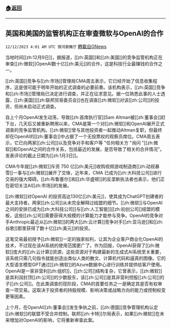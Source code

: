 ###  [:house:返回](README.md)
---


## 英国和美国的监管机构正在审查微软与OpenAI的合作
`12/12/2023 4:01 AM UTC 银河歌舞厅` [轉載自GNews](https://gnews.org/articles/2098744)

当地时间[[zh:12月9日]]，据报道，[[zh:英国]]和[[zh:美国]]的竞争监管机构正在审查[[zh:微软]]OpenAI数十亿[[zh:美元]]的合作，这是科技行业最赚钱的合作之一。

[[zh:英国]]竞争与[[zh:市场]]管理局CMA周五表示，它已经开始了信息收集程序，这是很可能于明年开始的正式调查的必要前奏。该机构表示，[[zh:英国]]竞争和[[zh:市场]]管理局已决定进行调查，并正在征求意见。据一位熟悉此事的人士透露，[[zh:美国]][[zh:联邦贸易委员会]]也在调查[[zh:微软]]对该[[zh:公司]]的投资，但尚未启动正式调查。

自上个月OpenAI发生动荡，导致[[zh:首席执行官]]Sam Altman被[[zh:董事会]]赶下台，几天后又被重新聘用以来，CMA是第一个对[[zh:微软]]和OpenAI展开正式调查的竞争监管机构。[[zh:微软]]曾与其他投资者一起推动Altman复职，但最终却在OpenAI的[[zh:董事会]]中占据了一个无投票权的观察员席位。CMA周五表示，它已向两家[[zh:公司]]以及竞争对手和客户等 "任何相关方 "询问 "[[zh:微软]]和OpenAI之间的合作关系，包括最近的发展，是否导致了相关的合并情况"。发表评论的截止日期为[[zh:1月3日]]。

CMA今年就[[zh:微软]]斥资 750 亿[[zh:美元]]收购视频游戏制造商[[zh:动视暴雪]]一事与[[zh:微软]]展开了交锋，近年来，CMA 已成为[[zh:大科技公司]]进行交易的强大障碍。[[zh:布鲁塞尔]]和[[zh:华盛顿]]的反垄断执法者也表示，他们正在密切关注AI[[zh:市场]]的发展。

[[zh:微软]]对OpenAI 的投资高达130亿[[zh:美元]]，使其成为ChatGPT创建者的最大支持者。两家[[zh:公司]]从未完全解释过结盟的细节。[[zh:微软]]与OpenAI 之间的安排已成为[[zh:大科技公司]]与[[zh:人工智能]][[zh:初创公司]]结盟的模板，这些[[zh:公司]]需要获得大规模的计算能力才能参与竞争。OpenAI的竞争对手Anthropic最近从[[zh:微软]]的两大[[zh:云计算]]竞争对手[[zh:亚马逊]]和[[zh:谷歌]]那里获得了数十亿[[zh:美元]]的投资。

这笔交易最初授予[[zh:微软]]一定的独家权利，让其为企业客户商业化OpenAI的技术，不过现在该AI系统的使用范围更广了。作为回报，OpenAI获得了[[zh:微软]]庞大的[[zh:云计算]]资源，这些资源对于构建最新的生成式AI系统至关重要，该系统只需几句指令就能创造出类似人类的散文、计算机代码和逼真的图像。它的大型语言模型GPT通过[[zh:微软]]的Azure数据中心进行训练并提供给客户使用。
OpenAI是一家非营利[[zh:组织]]，[[zh:公司]]结构复杂，它曾表示，[[zh:微软]]是其利润封顶[[zh:公司]]的少数股东，该[[zh:公司]]是其非营利控股[[zh:公司]]的子[[zh:公司]]。在此类调查的现阶段，CMA的首要任务之一是确定其是否有权审查一项交易。这取决于投资者的持股规模、影响决策或战略方向的能力或控制权变更等因素。

上个月，在OpenAI[[zh:董事会]]发生争执之前，[[zh:德国]]竞争管理机构认定[[zh:微软]]的联盟不受合并控制。联邦[[zh:卡特]]尔局表示，如果[[zh:微软]]在未来增加对OpenAI的影响，它将重新审查此案。


